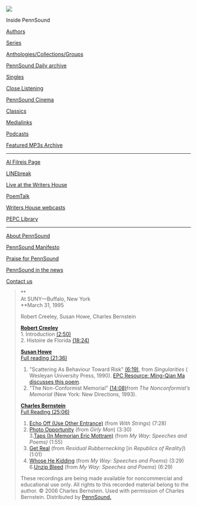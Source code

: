 ![](PennSound_flat.gif)

  

  
  

Inside PennSound

[Authors](authors.php)

[Series](series.php)

[Anthologies/Collections/Groups](anthologies.php)

[PennSound Daily archive](http://writing.upenn.edu/pennsound/daily)

[Singles](http://writing.upenn.edu/pennsound/singles)

[Close Listening](Close-Listening.php)

[PennSound Cinema](video.php)

[Classics](classics.php)

[Medialinks](http://writing.upenn.edu/wh/multimedia/medialinks/index.php)

[Podcasts](http://writing.upenn.edu/pennsound/podcasts.php)

[Featured MP3s Archive](featured-resources-archive.php)

------------------------------------------------------------------------

[Al Filreis Page](Filreis.html)

[LINEbreak](LINEbreak.html)

[Live at the Writers House](http://writing.upenn.edu/%7Ewh/involved/series/live/)

[PoemTalk](http://jacket2.org/content/poem-talk)

[Writers House webcasts](http://writing.upenn.edu/%7Ewh/webcasts/)

[PEPC
Library](http://writing.upenn.edu/pepc/contents.html)

------------------------------------------------------------------------

[About PennSound](http://writing.upenn.edu/pennsound/about.php)

[PennSound Manifesto](http://writing.upenn.edu/pennsound/manifesto.php)

<span class="quoted1">[Praise for PennSound](http://writing.upenn.edu/pennsound/praise.php)</span>

[PennSound in the news](http://writing.upenn.edu/pennsound/news)

[Contact us](mailto:pennsound@writing.upenn.edu)

> **  
> At SUNY—Buffalo, New York  
> **March 31, 1995  
>   
> Robert Creeley, Susan Howe,
> Charles Bernstein  
>   
> **[Robert Creeley](Creeley.html)**[  
> ](Creeley.html)1. Introduction [(2:50)](http://media.sas.upenn.edu/pennsound/authors/Creeley/UB_03-31-95/Creeley-Robert_Intro_UBuffalo_03-31-95.mp3)  
> 2. Histoire de Florida [(18:24)](http://media.sas.upenn.edu/pennsound/authors/Creeley/UB_03-31-95/Creeley-Robert_Histoire-de-Florida_UBuffalo_03-31-95.mp3)
>
> **[Susan Howe](Howe.html)**  
> [Full
> reading (21:36)](http://media.sas.upenn.edu/pennsound/authors/Howe/Howe-Susan_Complete-Reading_UBuffalo_03-31-95.mp3)  
> 1. "Scattering As Behaviour Toward Risk" [(6:19)](http://media.sas.upenn.edu/pennsound/authors/Howe/Howe-Susan_01_Scattering-As-Behaviour-Toward-Risk_UBuffalo_03-31-95.mp3),
> from *Singularities* ( Wesleyan University Press,
> 1990). [EPC
> Resource: Ming-Qian Ma discusses this poem](http://epc.buffalo.edu/authors/howe/howe_ma.html).  
> 2. "The Non-Conformist Memorial" [(14:08)](http://media.sas.upenn.edu/pennsound/authors/Howe/Howe-Susan_02_The-Non-Conformist-Memorial_UBuffalo_03-31-95.mp3)from *The
> Nonconformist’s Memorial* (New York: New Directions,
> 1993).
>
> **[Charles
> Bernstein](Bernstein.html)**  
> [Full
> Reading (25:06)](http://media.sas.upenn.edu/pennsound/authors/Bernstein/03-31-95/Bernstein-Charles_Complete-Reading_UBuffalo_03-31-95.mp3)  
> 1. [Echo Off (Use Other Entrance)](http://media.sas.upenn.edu/pennsound/authors/Bernstein/03-31-95/Bernstein-Charles_01_Echo-Off_UBuffalo_03-31-95.mp3) (from *With Strings*) (7:28)  
> 2. [Photo Opportunity](http://media.sas.upenn.edu/pennsound/authors/Bernstein/03-31-95/Bernstein-Charles_02_Photoopportunity_UBuffalo_03-31-95.mp3) (from *Girly Man*) (3:30)  
> 3.[Taps (In Memorian Eric Mottram)](http://media.sas.upenn.edu/pennsound/authors/Bernstein/03-31-95/Bernstein-Charles_03_Taps_UBuffalo_03-31-95.mp3) (from *My Way: Speeches and Poems)* (1:55)  
> 4. [Get
> Real](http://media.sas.upenn.edu/pennsound/authors/Bernstein/03-31-95/Bernstein-Charles_04_Get-Real_UBuffalo_03-31-95.mp3) (from *Residual Rubbernecking* \[in *Republics
> of Reality\]*)
> (1:01)  
> 5. [Whose He Kidding](http://media.sas.upenn.edu/pennsound/authors/Bernstein/03-31-95/Bernstein-Charles_05_Whose_He_Kidding_UBuffalo_03-31-95.mp3) (from *My Way: Speeches and Poems*) (3:29)  
> 6.[Unzip Bleed](http://media.sas.upenn.edu/pennsound/authors/Bernstein/03-31-95/Bernstein-Charles_06_Unzip-Bleed_UBuffalo_03-31-95.mp3) (from *My Way: Speeches and Poems*) (6:29)  
>   
>   
> These recordings are being made available for noncommercial
> and educational use only. All rights to this recorded material belong to the
> author. © 2006 Charles Bernstein. Used with permission of Charles Bernstein.
> Distributed by [PennSound.](../index.html)
